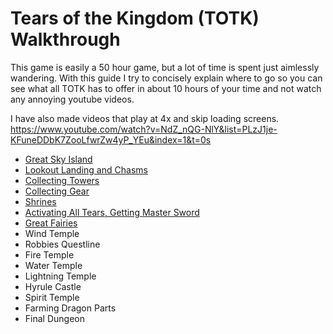 # Tears of the Kingdom (TOTK) Walkthrough
This game is easily a 50 hour game, but a lot of time is spent just aimlessly wandering. With this guide I try to concisely explain where to go so you can see what all TOTK has to offer in about 10 hours of your time and not watch any annoying youtube videos.

I have also made videos that play at 4x and skip loading screens. https://www.youtube.com/watch?v=NdZ_nQG-NlY&list=PLzJ1je-KFuneDDbK7ZooLfwrZw4yP_YEu&index=1&t=0s

- [Great Sky Island](gsi.md)
- [Lookout Landing and Chasms](lookoutlanding.md)
- [Collecting Towers](towers.md)
- [Collecting Gear](gear.md)
- [Shrines](shrines.md)
- [Activating All Tears, Getting Master Sword](ms.md)
- [Great Fairies](fairies.md)
- Wind Temple
- Robbies Questline
- Fire Temple
- Water Temple
- Lightning Temple
- Hyrule Castle
- Spirit Temple
- Farming Dragon Parts
- Final Dungeon
